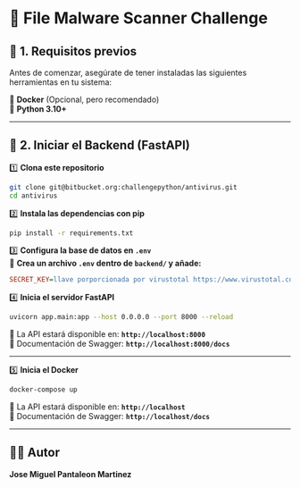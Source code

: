 # 📝 File Malware Scanner Challenge

## **📌 1. Requisitos previos**  

Antes de comenzar, asegúrate de tener instaladas las siguientes herramientas en tu sistema:

🔹 **Docker** (Opcional, pero recomendado)  
🔹 **Python 3.10+**  


---

## **🚀 2. Iniciar el Backend (FastAPI)**  

1️⃣ **Clona este repositorio**  
```sh
git clone git@bitbucket.org:challengepython/antivirus.git
cd antivirus
```

2️⃣ **Instala las dependencias con pip**  
```sh
pip install -r requirements.txt
```

3️⃣ **Configura la base de datos en `.env`**  
📌 **Crea un archivo `.env` dentro de `backend/` y añade:**  
```ini
SECRET_KEY=llave porporcionada por virustotal https://www.virustotal.com/

```
4️⃣ **Inicia el servidor FastAPI**  
```sh
uvicorn app.main:app --host 0.0.0.0 --port 8000 --reload
```

📌 La API estará disponible en: **`http://localhost:8000`**  
📌 Documentación de Swagger: **`http://localhost:8000/docs`**  

---

5️⃣ **Inicia el Docker**  
```sh
docker-compose up
```

📌 La API estará disponible en: **`http://localhost`**  
📌 Documentación de Swagger: **`http://localhost/docs`**  

---

## **👨‍💻 Autor**
**Jose Miguel Pantaleon Martinez** 

